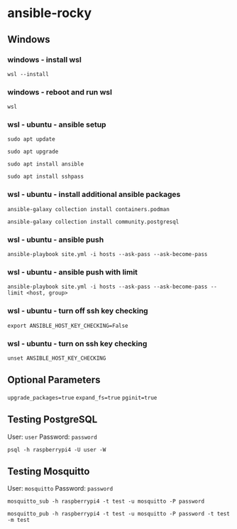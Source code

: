 # ansible-rocky
## Windows
### windows - install wsl
`wsl --install`

### windows - reboot and run wsl
`wsl`

### wsl - ubuntu - ansible setup
`sudo apt update`

`sudo apt upgrade`

`sudo apt install ansible`

`sudo apt install sshpass`

### wsl - ubuntu - install additional ansible packages
`ansible-galaxy collection install containers.podman`

`ansible-galaxy collection install community.postgresql`
### wsl - ubuntu - ansible push
`ansible-playbook site.yml -i hosts --ask-pass --ask-become-pass`
### wsl - ubuntu - ansible push with limit
`ansible-playbook site.yml -i hosts --ask-pass --ask-become-pass --limit <host, group>`
### wsl - ubuntu - turn off ssh key checking
`export ANSIBLE_HOST_KEY_CHECKING=False`
### wsl - ubuntu - turn on ssh key checking
`unset ANSIBLE_HOST_KEY_CHECKING`

## Optional Parameters
`upgrade_packages=true`
`expand_fs=true`
`pginit=true`

## Testing PostgreSQL
User: `user`
Password: `password`

`psql -h raspberrypi4 -U user -W`

## Testing Mosquitto
User: `mosquitto`
Password: `password`

`mosquitto_sub -h raspberrypi4 -t test -u mosquitto -P password`

`mosquitto_pub -h raspberrypi4 -t test -u mosquitto -P password -t test -m test`
